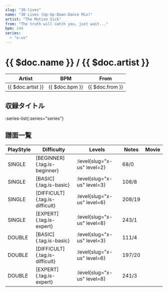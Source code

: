 ```yaml
---
slug: "30-lives"
name: "30 Lives (Up-Up-Down-Dance Mix)"
artist: "The Motion Sick"
from: "The truth will catch you, just wait..."
bpm: 144
series:
  - "x-us"
---
```


# {{ $doc.name }} / {{ $doc.artist }}

|Artist|BPM|From|
|------|---|----|
|{{ $doc.artist }}|{{ $doc.bpm }}|{{ $doc.from }}|

## 収録タイトル

:series-list{:series="series"}

## 譜面一覧

|PlayStyle|Difficulty|Levels|Notes|Movie|
|---------|----------|------|-----|-----|
|SINGLE|[BEGINNER]{.tag.is-beginner}|<div class="field is-grouped is-grouped-multiline"> :level{slug="x-us" level=2}</div>|68/0||
|SINGLE|[BASIC]{.tag.is-basic}|<div class="field is-grouped is-grouped-multiline"> :level{slug="x-us" level=3}</div>|108/8||
|SINGLE|[DIFFICULT]{.tag.is-difficult}|<div class="field is-grouped is-grouped-multiline"> :level{slug="x-us" level=6}</div>|208/19||
|SINGLE|[EXPERT]{.tag.is-expert}|<div class="field is-grouped is-grouped-multiline"> :level{slug="x-us" level=8}</div>|243/1||
|DOUBLE|[BASIC]{.tag.is-basic}|<div class="field is-grouped is-grouped-multiline"> :level{slug="x-us" level=3}</div>|111/4||
|DOUBLE|[DIFFICULT]{.tag.is-difficult}|<div class="field is-grouped is-grouped-multiline"> :level{slug="x-us" level=6}</div>|197/20||
|DOUBLE|[EXPERT]{.tag.is-expert}|<div class="field is-grouped is-grouped-multiline"> :level{slug="x-us" level=8}</div>|241/3||
